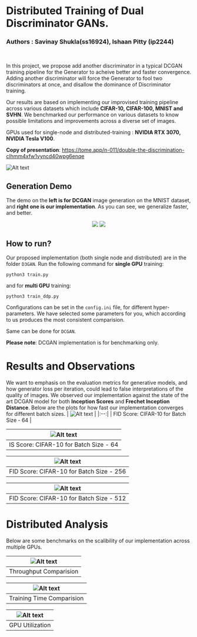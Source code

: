 # Distributed Training of Dual Discriminator GANs.
### Authors : Savinay Shukla(ss16924), Ishaan Pitty (ip2244) 


<br>

In this project, we propose add another discriminator in a typical DCGAN training pipeline for the Generator to acheive better and faster convergence. Adding another discriminator will force the Generator to fool two discriminators at once, and disallow the dominance of Discriminator training. 

Our results are based on implementing our improvised training pipeline across various datasets which include **CIFAR-10, CIFAR-100, MNIST and SVHN**. We benchmarked our performance on various datasets to know possible limitations and improvements across a diverse set of images.

GPUs used for single-node and distributed-training : **NVIDIA RTX 3070, NVIDIA Tesla V100**.

**Copy of presentation**: https://tome.app/n-011/double-the-discrimination-clhmm4xfw1vyncd40wpg6enqe

![Alt text](plots/paperImage.PNG)

## Generation Demo

The demo on the **left is for DCGAN** image generation on the MNIST dataset, and **right one is our implementation**. As you can see, we generalize faster, and better.

<p align="center">
<img src="plots/Dc.gif">
<img src="plots/D2.gif">
</p>


## How to run?

Our proposed implementation (both single node and distributed) are in the folder `D3GAN`. Run the following command for **single GPU** training: 

```
python3 train.py
```

and for **multi GPU** training:

```
python3 train_ddp.py
```

Configurations can be set in the `config.ini` file, for different hyper-parameters. We have selected some parameters for you, which according to us produces the most consistent comparision.

Same can be done for `DCGAN`.

**Please note**: DCGAN implementation is for benchmarking only.

# Results and Observations

We want to emphasis on the evaluation metrics for generative models, and how generator loss per iteration, could lead to false interpretations of the quality of images.
We observed our implementation against the state of the art DCGAN model for both **Inception Scores** and **Frechet Inception Distance**.
Below are the plots for how fast our implementation converges for different batch sizes.
| ![Alt text](plots/FID_score_comparision_64.png) | 
|:--:| 
| FID Score: CIFAR-10 for Batch Size - 64 |

| ![Alt text](plots/IS_score_comparision.png) | 
|:--:| 
| IS Score: CIFAR-10 for Batch Size - 64 |

| ![Alt text](plots/FID_score_comparision_256.png) | 
|:--:| 
| FID Score: CIFAR-10 for Batch Size - 256 |

| ![Alt text](plots/FID_score_comparision_512.png) | 
|:--:| 
| FID Score: CIFAR-10 for Batch Size - 512 |

# Distributed Analysis

Below are some benchmarks on the scalibility of our implementation across multiple GPUs.

| ![Alt text](plots/ddp_throughput.png) | 
|:--:| 
| Throughput Comparision |

| ![Alt text](plots/ddp_traiing_time.png) | 
|:--:| 
| Training Time Comparision |

| ![Alt text](plots/ddp_utilization.png) | 
|:--:| 
| GPU Utilization |






